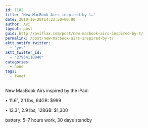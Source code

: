 ```yaml
---
id: 1182
title: 'New MacBook Airs inspired by t…'
date: 2010-10-20T14:23:50+00:00
author: Avi
layout: post
guid: http://aviflax.com/post/new-macbook-airs-inspired-by-t/
permalink: /post/new-macbook-airs-inspired-by-t/
aktt_notify_twitter:
  - 'yes'
aktt_twitter_id:
  - "27954110940"
categories:
  - none
tags:
  - tweet
---
```

New MacBook Airs inspired by the iPad:
  
• 11.6”, 2.1 lbs, 64GB: $999
  
• 13.3”, 2.9 lbs, 128GB: $1,300
  
battery: 5–7 hours work, 30 days standby